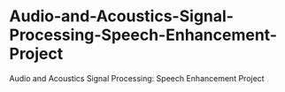 # Audio-and-Acoustics-Signal-Processing-Speech-Enhancement-Project
Audio and Acoustics Signal Processing: Speech Enhancement Project
